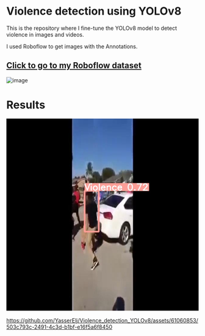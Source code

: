 # Violence detection using YOLOv8

This is the repository where I fine-tune the YOLOv8 model to detect violence in images and videos.

I used Roboflow to get images with the Annotations.

## [Click to go to my Roboflow dataset](https://universe.roboflow.com/devoteam/violence-action-detection/browse?queryText=&pageSize=50&startingIndex=0&browseQuery=true)

![image](https://github.com/YasserElj/Violence_detection_YOLOv8/assets/61060853/79305309-6bdf-4232-b6e5-db1618e07d50)

# Results

![image](results/v1.jpeg)


https://github.com/YasserElj/Violence_detection_YOLOv8/assets/61060853/503c793c-2491-4c3d-b1bf-e16f5a6f8450



